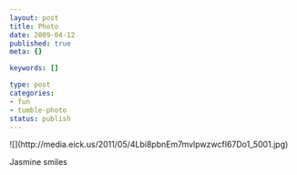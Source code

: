 ```yaml
--- 
layout: post
title: Photo
date: 2009-04-12
published: true
meta: {}

keywords: []

type: post
categories: 
- fun
- tumble-photo
status: publish
---
```

<div class="figure">            ![](http://media.eick.us/2011/05/4Lbi8pbnEm7mvlpwzwcfI67Do1_5001.jpg)        </div>

Jasmine smiles

